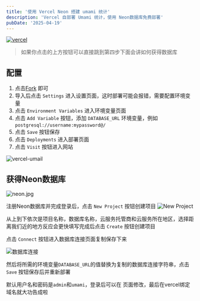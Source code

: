 ```yaml
---
title: '使用 Vercel Neon 搭建 umami 统计'
description: 'Vercel 自部署 Umami 统计，使用 Neon数据库免费部署'
pubDate: '2025-04-19'
---
```


[![vercel](https://vercel.com/button)](https://vercel.com/new/clone?repository-url=https%3A%2F%2Fgithub.com%2Fumami-software%2Fumami&env=DATABASE_URL)

> 如果你点击的上方按钮可以直接跳到第四步下面会讲如何获得数据库

## 配置

1. 点击[Fork](https://github.com/umami-software/umami/fork) 即可
2. 导入后点击 `Settings` 进入设置页面，这时部署可能会报错，需要配置环境变量
3. 点击 `Environment Variables` 进入环境变量页面
4. 点击 `Add Variable` 按钮，添加 `DATABASE_URL` 环境变量，例如 `postgresql://username:mypassword@/`
5. 点击 `Save` 按钮保存
6. 点击 `Deployments` 进入部署页面
7. 点击 `Visit` 按钮进入网站

![vercel-umail](https://www.linexic.top/img/blog/vercel-umail.webp)

## 获得Neon数据库

![neon.jpg](https://cdn.linexic.top/gh/LineXic/img/img/blog/neon.webp)

 注册Neon数据库并完成登录后，点击 `New Project` 按钮创建项目
 ![New Project](https://cdn.linexic.top/gh/LineXic/img/img/blog/NewProject.webp)

从上到下依次是项目名称，数据库名称，云服务托管商和云服务所在地区，选择距离我们近的地方反应会更快填写完成后点击 `Create` 按钮创建项目

点击 `Connect` 按钮进入数据库连接页面复制保存下来

![数据库连接](https://cdn.linexic.top/gh/LineXic/img/img/blog/Connect.webp)

然后将所需的环境变量`DATABASE_URL`的值替换为复制的数据库连接字符串，点击 `Save` 按钮保存后并重新部署

默认用户名和密码是`admin`和`umami`，登录后可以在  页面修改，最后在vercel绑定域名就大功告成啦
